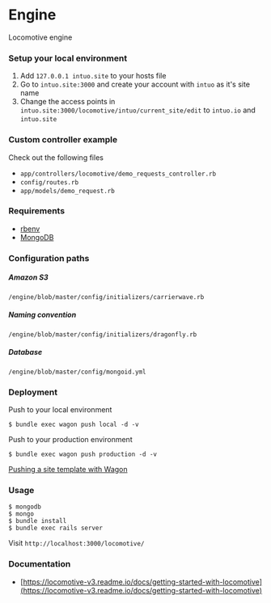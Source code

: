 # Engine

Locomotive engine

### Setup your local environment

1. Add `127.0.0.1 intuo.site` to your hosts file
2. Go to `intuo.site:3000` and create your account with `intuo` as it's site name
3. Change the access points in `intuo.site:3000/locomotive/intuo/current_site/edit` to `intuo.io` and `intuo.site`

### Custom controller example

Check out the following files

- `app/controllers/locomotive/demo_requests_controller.rb`
- `config/routes.rb`
- `app/models/demo_request.rb`

### Requirements

- [rbenv](https://github.com/rbenv/rbenv)
- [MongoDB](https://docs.mongodb.org/master/tutorial/install-mongodb-on-os-x/?_ga=1.110485574.270679789.1460552244#install-mongodb-community-edition-with-homebrew)

### Configuration paths

##### Amazon S3
`/engine/blob/master/config/initializers/carrierwave.rb`

##### Naming convention
`/engine/blob/master/config/initializers/dragonfly.rb`

##### Database
`/engine/blob/master/config/mongoid.yml`

### Deployment

Push to your local environment

    $ bundle exec wagon push local -d -v

Push to your production environment

    $ bundle exec wagon push production -d -v

[Pushing a site template with Wagon](https://locomotive-v3.readme.io/docs/getting-started-with-locomotive#pushing-a-site-template-with-wagon
)

### Usage

    $ mongodb
    $ mongo
    $ bundle install
    $ bundle exec rails server

Visit `http://localhost:3000/locomotive/`

### Documentation

- [https://locomotive-v3.readme.io/docs/getting-started-with-locomotive](https://locomotive-v3.readme.io/docs/getting-started-with-locomotive)
